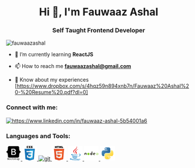 <h1 align="center">Hi 👋, I'm Fauwaaz Ashal</h1>
<h3 align="center">Self Taught Frontend Developer</h3>

<p align="left"> <img src="https://komarev.com/ghpvc/?username=fauwaazashal&label=Profile%20views&color=0e75b6&style=flat" alt="fauwaazashal" /> </p>

- 🌱 I’m currently learning **ReactJS**

- 📫 How to reach me **fauwaazashal@gmail.com**

- 📄 Know about my experiences [https://www.dropbox.com/s/4hqz59n894xnb7n/Fauwaaz%20Ashal%20-%20Resume%20.pdf?dl=0]

<h3 align="left">Connect with me:</h3>
<p align="left">
<a href="https://linkedin.com/in/https://www.linkedin.com/in/fauwaaz-ashal-5b54001a6" target="blank"><img align="center" src="https://raw.githubusercontent.com/rahuldkjain/github-profile-readme-generator/master/src/images/icons/Social/linked-in-alt.svg" alt="https://www.linkedin.com/in/fauwaaz-ashal-5b54001a6" height="30" width="40" /></a>
</p>

<h3 align="left">Languages and Tools:</h3>
<p align="left"> <a href="https://getbootstrap.com" target="_blank" rel="noreferrer"> <img src="https://raw.githubusercontent.com/devicons/devicon/master/icons/bootstrap/bootstrap-plain-wordmark.svg" alt="bootstrap" width="40" height="40"/> </a> <a href="https://www.w3schools.com/css/" target="_blank" rel="noreferrer"> <img src="https://raw.githubusercontent.com/devicons/devicon/master/icons/css3/css3-original-wordmark.svg" alt="css3" width="40" height="40"/> </a> <a href="https://git-scm.com/" target="_blank" rel="noreferrer"> <img src="https://www.vectorlogo.zone/logos/git-scm/git-scm-icon.svg" alt="git" width="40" height="40"/> </a> <a href="https://www.w3.org/html/" target="_blank" rel="noreferrer"> <img src="https://raw.githubusercontent.com/devicons/devicon/master/icons/html5/html5-original-wordmark.svg" alt="html5" width="40" height="40"/> </a> <a href="https://www.java.com" target="_blank" rel="noreferrer"> <img src="https://raw.githubusercontent.com/devicons/devicon/master/icons/java/java-original.svg" alt="java" width="40" height="40"/> </a> <a href="https://nodejs.org" target="_blank" rel="noreferrer"> <img src="https://raw.githubusercontent.com/devicons/devicon/master/icons/nodejs/nodejs-original-wordmark.svg" alt="nodejs" width="40" height="40"/> </a> <a href="https://www.python.org" target="_blank" rel="noreferrer"> <img src="https://raw.githubusercontent.com/devicons/devicon/master/icons/python/python-original.svg" alt="python" width="40" height="40"/> </a> </p>

